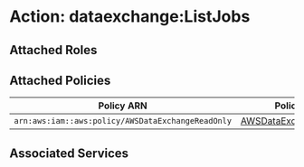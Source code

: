 # Action: dataexchange:ListJobs

## Attached Roles

## Attached Policies

| Policy ARN | Policy Name |
|------------|-------------|
| `arn:aws:iam::aws:policy/AWSDataExchangeReadOnly` | [AWSDataExchangeReadOnly](../policies.md#awsdataexchangereadonly) |

## Associated Services


